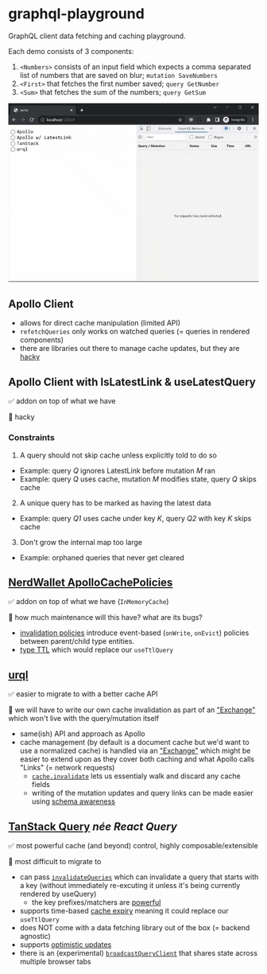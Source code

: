 # graphql-playground

GraphQL client data fetching and caching playground.

Each demo consists of 3 components:

1. `<Numbers>` consists of an input field which expects a comma separated list of numbers that are saved on blur; `mutation SaveNumbers`
1. `<First>` that fetches the first number saved; `query GetNumber`
1. `<Sum>` that fetches the sum of the numbers; `query GetSum`

![](example.gif)

## Apollo Client

- allows for direct cache manipulation (limited API)
- `refetchQueries` only works on watched queries (= queries in rendered components)
- there are libraries out there to manage cache updates, but they are [hacky](https://github.com/ecerroni/apollo-cache-updater/blob/master/src/index.js#L197-L207)

## Apollo Client with IsLatestLink & useLatestQuery

✅ addon on top of what we have

🔶 hacky

### Constraints

1. A query should not skip cache unless explicitly told to do so
  - Example: query *Q* ignores LatestLink before mutation *M* ran
  - Example: query *Q* uses cache, mutation *M* modifies state, query *Q* skips cache
2. A unique query has to be marked as having the latest data
  - Example: query *Q1* uses cache under key *K*, query *Q2* with key *K* skips cache
3. Don't grow the internal map too large
  - Example: orphaned queries that never get cleared

## [NerdWallet ApolloCachePolicies](https://github.com/NerdWalletOSS/apollo-cache-policies)

✅ addon on top of what we have (`InMemoryCache`)

🔶 how much maintenance will this have? what are its bugs?

- [invalidation policies](https://github.com/NerdWalletOSS/apollo-cache-policies#summary-1) introduce event-based (`onWrite`, `onEvict`) policies between parent/child type entities.
- [type TTL](https://github.com/NerdWalletOSS/apollo-cache-policies#summary) which would replace our `useTtlQuery`

## [urql](https://formidable.com/open-source/urql/)

✅ easier to migrate to with a better cache API

🔶 we will have to write our own cache invalidation as part of an ["Exchange"](https://formidable.com/open-source/urql/docs/graphcache/) which won't live with the query/mutation itself

- same(ish) API and approach as Apollo
- cache management (by default is a document cache but we'd want to use a normalized cache) is handled via an ["Exchange"](https://formidable.com/open-source/urql/docs/comparison/) which might be easier to extend upon as they cover both caching and what Apollo calls "Links" (= network requests)
  - [`cache.invalidate`](https://formidable.com/open-source/urql/docs/graphcache/cache-updates/#invalidating-entities) lets us essentialy walk and discard any cache fields
  - writing of the mutation updates and query links can be made easier using [schema awareness](https://formidable.com/open-source/urql/docs/graphcache/schema-awareness/)

## [TanStack Query](https://tanstack.com/query) *née React Query*

✅ most powerful cache (and beyond) control, highly composable/extensible

🔶 most difficult to migrate to

- can pass [`invalidateQueries`](https://tanstack.com/query/v4/docs/guides/query-invalidation) which can invalidate a query that starts with a key (without immediately re-excuting it unless it's being currently rendered by useQuery)
	- the key prefixes/matchers are [powerful](https://tanstack.com/query/v4/docs/guides/filters#query-filters)
- supports time-based [cache expiry](https://tanstack.com/query/v4/docs/guides/caching) meaning it could replace our `useTtlQuery`
- does NOT come with a data fetching library out of the box (= backend agnostic)
- supports [optimistic updates](https://tanstack.com/query/v4/docs/guides/optimistic-updates)
- there is an (experimental) [`broadcastQueryClient`](https://tanstack.com/query/v4/docs/plugins/broadcastQueryClient) that shares state across multiple browser tabs
